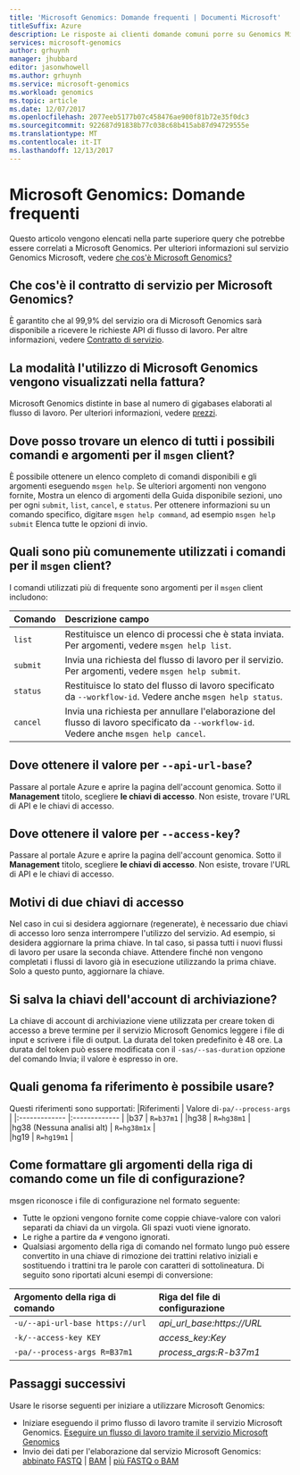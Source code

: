 ```yaml
---
title: 'Microsoft Genomics: Domande frequenti | Documenti Microsoft'
titleSuffix: Azure
description: Le risposte ai clienti domande comuni porre su Genomics Microsoft.
services: microsoft-genomics
author: grhuynh
manager: jhubbard
editor: jasonwhowell
ms.author: grhuynh
ms.service: microsoft-genomics
ms.workload: genomics
ms.topic: article
ms.date: 12/07/2017
ms.openlocfilehash: 2077eeb5177b07c458476ae900f81b72e35f0dc3
ms.sourcegitcommit: 922687d91838b77c038c68b415ab87d94729555e
ms.translationtype: MT
ms.contentlocale: it-IT
ms.lasthandoff: 12/13/2017
---
```

# <a name="microsoft-genomics-common-questions"></a>Microsoft Genomics: Domande frequenti

Questo articolo vengono elencati nella parte superiore query che potrebbe essere correlati a Microsoft Genomics. Per ulteriori informazioni sul servizio Genomics Microsoft, vedere [che cos'è Microsoft Genomics?](overview-what-is-genomics.md) 


## <a name="what-is-the-sla-for-microsoft-genomics"></a>Che cos'è il contratto di servizio per Microsoft Genomics?
È garantito che al 99,9% del servizio ora di Microsoft Genomics sarà disponibile a ricevere le richieste API di flusso di lavoro. Per altre informazioni, vedere [Contratto di servizio](https://azure.microsoft.com/support/legal/sla/genomics/v1_0/).

## <a name="how-does-the-usage-of-microsoft-genomics-show-up-on-my-bill"></a>La modalità l'utilizzo di Microsoft Genomics vengono visualizzati nella fattura?
Microsoft Genomics distinte in base al numero di gigabases elaborati al flusso di lavoro. Per ulteriori informazioni, vedere [prezzi](https://azure.microsoft.com/pricing/details/genomics/).


## <a name="where-can-i-find-a-list-of-all-possible-commands-and-arguments-for-the-msgen-client"></a>Dove posso trovare un elenco di tutti i possibili comandi e argomenti per il `msgen` client?
È possibile ottenere un elenco completo di comandi disponibili e gli argomenti eseguendo `msgen help`. Se ulteriori argomenti non vengono fornite, Mostra un elenco di argomenti della Guida disponibile sezioni, uno per ogni `submit`, `list`, `cancel`, e `status`. Per ottenere informazioni su un comando specifico, digitare `msgen help command`, ad esempio `msgen help submit` Elenca tutte le opzioni di invio.

## <a name="what-are-the-most-commonly-used-commands-for-the-msgen-client"></a>Quali sono più comunemente utilizzati i comandi per il `msgen` client?
I comandi utilizzati più di frequente sono argomenti per il `msgen` client includono: 

 |**Comando**          |  **Descrizione campo** |
 |:--------------------|:-------------         |
 |`list`               |Restituisce un elenco di processi che è stata inviata. Per argomenti, vedere `msgen help list`.  |
 |`submit`             |Invia una richiesta del flusso di lavoro per il servizio. Per argomenti, vedere `msgen help submit`.|
 |`status`             |Restituisce lo stato del flusso di lavoro specificato da `--workflow-id`. Vedere anche `msgen help status`. |
 |`cancel`             |Invia una richiesta per annullare l'elaborazione del flusso di lavoro specificato da `--workflow-id`. Vedere anche `msgen help cancel`. |

## <a name="where-do-i-get-the-value-for---api-url-base"></a>Dove ottenere il valore per `--api-url-base`?
Passare al portale Azure e aprire la pagina dell'account genomica. Sotto il **Management** titolo, scegliere **le chiavi di accesso**. Non esiste, trovare l'URL di API e le chiavi di accesso.

## <a name="where-do-i-get-the-value-for---access-key"></a>Dove ottenere il valore per `--access-key`?
Passare al portale Azure e aprire la pagina dell'account genomica. Sotto il **Management** titolo, scegliere **le chiavi di accesso**. Non esiste, trovare l'URL di API e le chiavi di accesso.

## <a name="why-do-i-need-two-access-keys"></a>Motivi di due chiavi di accesso
Nel caso in cui si desidera aggiornare (regenerate), è necessario due chiavi di accesso loro senza interrompere l'utilizzo del servizio. Ad esempio, si desidera aggiornare la prima chiave. In tal caso, si passa tutti i nuovi flussi di lavoro per usare la seconda chiave. Attendere finché non vengono completati i flussi di lavoro già in esecuzione utilizzando la prima chiave. Solo a questo punto, aggiornare la chiave.

## <a name="do-you-save-my-storage-account-keys"></a>Si salva la chiavi dell'account di archiviazione?
La chiave di account di archiviazione viene utilizzata per creare token di accesso a breve termine per il servizio Microsoft Genomics leggere i file di input e scrivere i file di output. La durata del token predefinito è 48 ore. La durata del token può essere modificata con il `-sas/--sas-duration` opzione del comando Invia; il valore è espresso in ore.

## <a name="what-genome-references-can-i-use"></a>Quali genoma fa riferimento è possibile usare?

Questi riferimenti sono supportati:
 |Riferimenti              | Valore di`-pa/--process-args` |
 |:-------------         |:-------------                 |
 |b37                    | `R=b37m1`                     |
 |hg38                   | `R=hg38m1`                    |      
 |hg38 (Nessuna analisi alt) | `R=hg38m1x`                   |  
 |hg19                   | `R=hg19m1`                    |    

## <a name="how-do-i-format-my-command-line-arguments-as-a-config-file"></a>Come formattare gli argomenti della riga di comando come un file di configurazione? 

msgen riconosce i file di configurazione nel formato seguente:
* Tutte le opzioni vengono fornite come coppie chiave-valore con valori separati da chiavi da un virgola.
Gli spazi vuoti viene ignorato.
* Le righe a partire da `#` vengono ignorati.
* Qualsiasi argomento della riga di comando nel formato lungo può essere convertito in una chiave di rimozione dei trattini relativo iniziali e sostituendo i trattini tra le parole con caratteri di sottolineatura. Di seguito sono riportati alcuni esempi di conversione:

 |Argomento della riga di comando            | Riga del file di configurazione |
 |:-------------                   |:-------------                 |
 |`-u/--api-url-base https://url`  | *api_url_base:https://URL*    |
 |`-k/--access-key KEY`            | *access_key:Key*              |      
 |`-pa/--process-args R=B37m1`     | *process_args:R-b37m1*        |  

## <a name="next-steps"></a>Passaggi successivi

Usare le risorse seguenti per iniziare a utilizzare Microsoft Genomics:
- Iniziare eseguendo il primo flusso di lavoro tramite il servizio Microsoft Genomics. [Eseguire un flusso di lavoro tramite il servizio Microsoft Genomics](quickstart-run-genomics-workflow-portal.md)
- Invio dei dati per l'elaborazione dal servizio Microsoft Genomics: [abbinato FASTQ](quickstart-input-pair-FASTQ.md) | [BAM](quickstart-input-BAM.md) | [più FASTQ o BAM](quickstart-input-multiple.md) 


